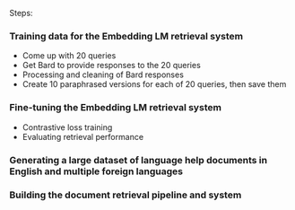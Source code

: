 Steps:

### Training data for the Embedding LM retrieval system
- Come up with 20 queries
- Get Bard to provide responses to the 20 queries
- Processing and cleaning of Bard responses
- Create 10 paraphrased versions for each of 20 queries, then save them


### Fine-tuning the Embedding LM retrieval system
- Contrastive loss training
- Evaluating retrieval performance


### Generating a large dataset of language help documents in English and multiple foreign languages


### Building the document retrieval pipeline and system
